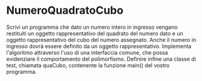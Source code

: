 # NumeroQuadratoCubo
Scrivi un programma che dato un numero intero in ingresso vengano restituiti un oggetto rappresentativo del quadrato del numero dato e un oggetto rappresentativo del cubo del numero
assegnato. Anche il numero in ingresso dovrà essere definito da un oggetto rappresentativo.
Implementa l'algoritmo attraverso l'uso di una interfaccia comune, che possa evidenziare il comportamento del polimorfismo.
Definire infine una classe di test, chiamata quaCubo, contenente la funzione main() del vostro programma.

